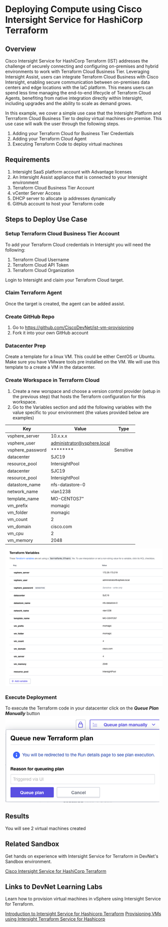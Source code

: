 # Deploying Compute using Cisco Intersight Service for HashiCorp Terraform

## Overview

Cisco Intersight Service for HashiCorp Terraform (IST) addresses the challenge of securely connecting and configuring on-premises and hybrid environments to work with Terraform Cloud Business Tier. Leveraging Intersight Assist, users can integrate Terraform Cloud Business with Cisco Intersight, enabling secure communication between on-premises data centers and edge locations with the IaC platform. This means users can spend less time managing the end-to-end lifecycle of Terraform Cloud Agents, benefiting from native integration directly within Intersight, including upgrades and the ability to scale as demand grows.

In this example, we cover a simple use case that the Intersight Platform and Terrraform Cloud Business Tier to deploy virtual machines on-premise. This use case will walk the user through the following steps.

1. Adding your Terraform Cloud for Business Tier Credentials
2. Adding your Terraform Cloud Agent
3. Executing Terraform Code to deploy virtual machines


## Requirements

1. Intersight SaaS platform account with Advantage licenses
2. An Intersight Assist appliance that is connected to your Intersight environment
3. Terraform Cloud Business Tier Account
4. vCenter Server Access
5. DHCP server to allocate ip addresses dynamically
5. GitHub account to host your Terraform code


## Steps to Deploy Use Case


### Setup Terraform Cloud Business Tier Account

To add your Terraform Cloud credentials in Intersight you will need the following:
1. Terraform Cloud Username
2. Terraform Cloud API Token
3. Terraform Cloud Organization

Login to Intersight and claim your Terraform Cloud target.

### Claim Terraform Agent

Once the target is created, the agent can be added assist. 

### Create GitHub Repo

1. Go to https://github.com/CiscoDevNet/ist-vm-provisioning
2. Fork it into your own GitHub account

### Datacenter Prep

Create a template for a linux VM. This could be either CentOS or Ubuntu. Make sure you have VMware tools pre installed on the VM. We will use this template to a create a VM in the datacenter.


### Create Workspace in Terraform Cloud

1. Create a new worspace and choose a version control provider (setup in the previous step) that hosts the Terraform configuration for this workspace. 
2. Go to the Variables section and add the following variables with the value specific to your environment (the values provided below are examples)

| Key                |   Value          | Type         |
|--------------------|------------------|--------------|
| vsphere_server | 10.x.x.x||
| vsphere_user | administrator@vsphere.local||
| vsphere_password | ******** | Sensitive |
| datacenter | SJC19 ||
| resource_pool | IntersightPool ||
| datacenter | SJC19 ||
| resource_pool | IntersightPool ||
| datastore_name | nfs-datastore-0 ||
| network_name | vlan1238 ||
| template_name | MO-CENTOS7"
| vm_prefix | momagic ||
| vm_folder | momagic ||
| vm_count | 2 ||
| vm_domain | cisco.com ||
| vm_cpu | 2 ||
| vm_memory | 2048 ||

 ![Queue Terraform Plan](images/TFVariables.png)

### Execute Deployment

To execute the Terraform code in your datacenter click on the ***Queue Plan Manually*** button 
    ![Queue Terraform Plan](images/queueTFPlan.png)

## Results

You will see 2 virtual machines created 

## Related Sandbox

Get hands on experience with Intersight Service for Terraform in DevNet's Sandbox environment.

[Cisco Intersight Service for HashiCorp Terraform](https://devnetsandbox.cisco.com/RM/Diagram/Index/055e2dce-fdfd-4d26-a112-72b884ddd7c7?diagramType=Topology)

## Links to DevNet Learning Labs

Learn how to provision virtual machines in vSphere using Intersight Service for Terraform.

[Introduction to Intersight Service for Hashicorp Terraform](https://developer.cisco.com/learning/lab/intersight-01-ist-introduction/step/1)
[Provisioning VMs using Intersight Terraform Service for Hashicorp](https://developer.cisco.com/learning/lab/intersight-02-ist-vm-automation/step/1)



